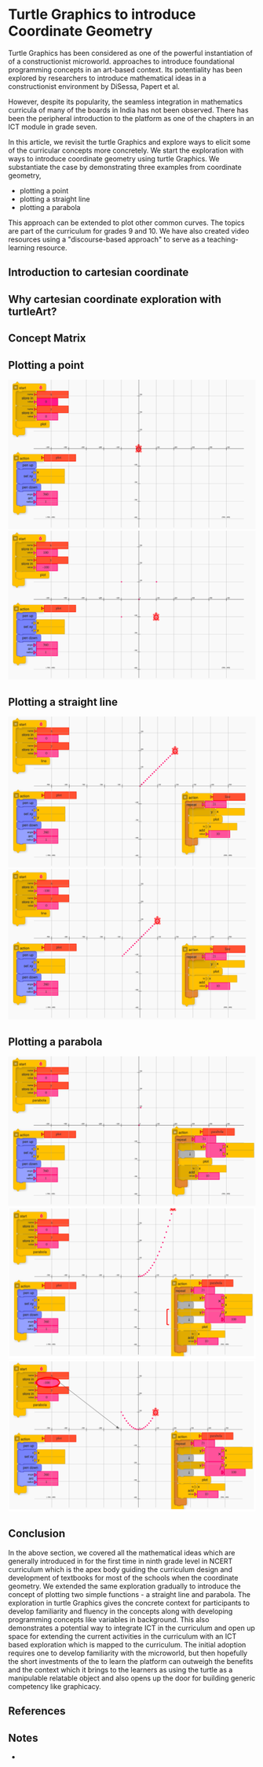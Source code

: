 # Turtle Graphics to introduce Coordinate Geometry

Turtle Graphics has been considered as one of the powerful instantiation of of a constructionist microworld. approaches to introduce foundational programming concepts in an art-based context. Its potentiality has been explored by researchers to introduce mathematical ideas in a constructionist environment by DiSessa, Papert et al.

However, despite its popularity, the seamless integration in mathematics curricula of many of the boards in India has not been observed. There has been the peripheral introduction to the platform as one of the chapters in an ICT module in grade seven. 

In this article, we revisit the turtle Graphics and explore ways to elicit some of the curricular concepts more concretely. We start the exploration with ways to introduce coordinate geometry using turtle Graphics. We substantiate the case by demonstrating  three examples from coordinate geometry,  

- plotting a point
- plotting a straight line
- plotting a parabola

This approach can be extended to plot other common curves. The topics are part of the curriculum for grades 9 and 10. We have also created video resources using a "discourse-based approach" to serve as a teaching-learning resource. 

## Introduction to cartesian coordinate

## Why cartesian coordinate exploration with turtleArt?

## Concept Matrix  

## Plotting a point

![](./img/p-1.png)
![](./img/p-5.png)

## Plotting a straight line

![](./img/st-line-2.png)
![](./img/st-line-3.png)

## Plotting a parabola

![](img/pb-2.png)
![](img/pb-3-1.png)
![](img/pb-4-1.png)

## Conclusion

In the above section, we covered all the mathematical ideas which are generally introduced in for the first time in ninth grade level in NCERT curriculum which is the apex body guiding the curriculum design and development of textbooks for most of the schools when the coordinate geometry. We extended the same exploration gradually to introduce the concept of plotting two simple functions - a straight line and parabola. The exploration in turtle Graphics gives the concrete context for participants to develop familiarity and fluency in the concepts along with developing programming concepts like variables in background. This also demonstrates a potential way to integrate ICT in the curriculum and open up space for extending the current activities in the curriculum with an ICT based exploration which is mapped to the curriculum. The initial adoption requires one to develop familiarity with the microworld, but then hopefully the short investments of the to learn the platform can outweigh the benefits and the context which it brings to the learners as using the turtle as a manipulable relatable object and also opens up the door for building generic competency like graphicacy.

## References




## Notes

- 

